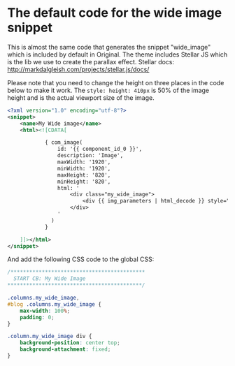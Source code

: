 The default code for the wide image snippet
===========================================

This is almost the same code that generates the snippet "wide_image" which is included by default in Original.
The theme includes Stellar JS which is the lib we use to create the parallax effect. Stellar docs: http://markdalgleish.com/projects/stellar.js/docs/

Please note that you need to change the height on three places in the code below to make it work. The `style: height: 410px` is 50% of the image height and is the actual viewport size of the image.

```xml
<?xml version="1.0" encoding="utf-8"?>
<snippet>
	<name>My Wide image</name>
	<html><![CDATA[

            { com_image(
                id: '{{ component_id_0 }}',
                description: 'Image',
                maxWidth: '1920',
                minWidth: '1920',
                maxHeight: '820',
                minHeight: '820',
                html: '
                    <div class="my_wide_image">
                        <div {{ img_parameters | html_decode }} style="height:410px;background-image:url({{ src }})" data-stellar-background-ratio="0.5"></div>
                    </div>
                '
              )
            }

	]]></html>
</snippet>
```


And add the following CSS code to the global CSS:

```css
/*******************************************
  START CB: My Wide Image
*******************************************/

.columns.my_wide_image,
#blog .columns.my_wide_image {
	max-width: 100%;
	padding: 0;
}

.column.my_wide_image div {
	background-position: center top;
	background-attachment: fixed;
}

````
